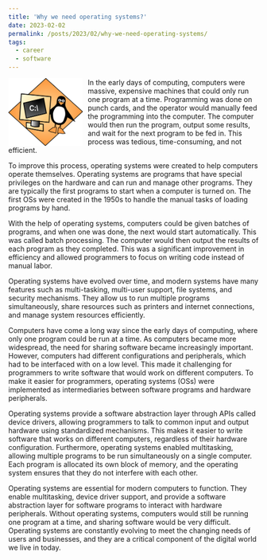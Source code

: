 ```yaml
---
title: 'Why we need operating systems?'
date: 2023-02-02
permalink: /posts/2023/02/why-we-need-operating-systems/
tags:
  - career
  - software
---
```


<img width="150" alt="operating system" src="/images/posts/why-we-need-operating-systems.png" style="float: left; margin-right: 10px;" /> In the early days of computing, computers were massive, expensive machines that could only run one program at a time. Programming was done on punch cards, and the operator would manually feed the programming into the computer. The computer would then run the program, output some results, and wait for the next program to be fed in. This process was tedious, time-consuming, and not efficient.

To improve this process, operating systems were created to help computers operate themselves. Operating systems are programs that have special privileges on the hardware and can run and manage other programs. They are typically the first programs to start when a computer is turned on. The first OSs were created in the 1950s to handle the manual tasks of loading programs by hand.

With the help of operating systems, computers could be given batches of programs, and when one was done, the next would start automatically. This was called batch processing. The computer would then output the results of each program as they completed. This was a significant improvement in efficiency and allowed programmers to focus on writing code instead of manual labor.

Operating systems have evolved over time, and modern systems have many features such as multi-tasking, multi-user support, file systems, and security mechanisms. They allow us to run multiple programs simultaneously, share resources such as printers and internet connections, and manage system resources efficiently.

Computers have come a long way since the early days of computing, where only one program could be run at a time. As computers became more widespread, the need for sharing software became increasingly important. However, computers had different configurations and peripherals, which had to be interfaced with on a low level. This made it challenging for programmers to write software that would work on different computers. To make it easier for programmers, operating systems (OSs) were implemented as intermediaries between software programs and hardware peripherals.

Operating systems provide a software abstraction layer through APIs called device drivers, allowing programmers to talk to common input and output hardware using standardized mechanisms. This makes it easier to write software that works on different computers, regardless of their hardware configuration. Furthermore, operating systems enabled multitasking, allowing multiple programs to be run simultaneously on a single computer. Each program is allocated its own block of memory, and the operating system ensures that they do not interfere with each other.

Operating systems are essential for modern computers to function. They enable multitasking, device driver support, and provide a software abstraction layer for software programs to interact with hardware peripherals. Without operating systems, computers would still be running one program at a time, and sharing software would be very difficult. Operating systems are constantly evolving to meet the changing needs of users and businesses, and they are a critical component of the digital world we live in today.
